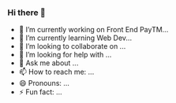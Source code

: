### Hi there 👋



- 🔭 I’m currently working on  Front End PayTM...
- 🌱 I’m currently learning Web Dev...
- 👯 I’m looking to collaborate on ...
- 🤔 I’m looking for help with ...
- 💬 Ask me about ...
- 📫 How to reach me: ...
- 😄 Pronouns: ...
- ⚡ Fun fact: ...

